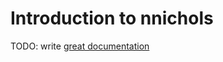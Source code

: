 # Introduction to nnichols

TODO: write [great documentation](http://jacobian.org/writing/what-to-write/)
